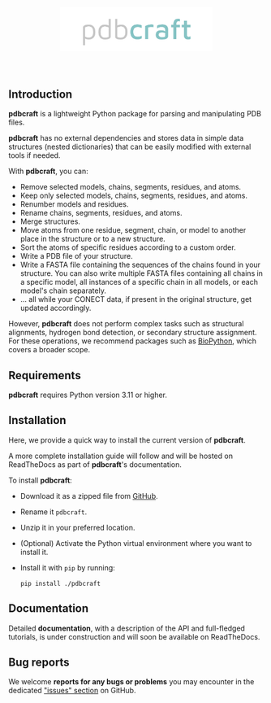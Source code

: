 <h1 align="center">
<img src="./branding/pdbcraft_logo.png" width="300">
</h1><br>

## Introduction

**pdbcraft** is a lightweight Python package for parsing and manipulating PDB files.

**pdbcraft** has no external dependencies and stores data in simple data structures (nested dictionaries) that can be easily modified with external tools if needed.

With **pdbcraft**, you can:

* Remove selected models, chains, segments, residues, and atoms.
* Keep only selected models, chains, segments, residues, and atoms.
* Renumber models and residues.
* Rename chains, segments, residues, and atoms.
* Merge structures.
* Move atoms from one residue, segment, chain, or model to another place in the structure or to a new structure.
* Sort the atoms of specific residues according to a custom order.
* Write a PDB file of your structure.
* Write a FASTA file containing the sequences of the chains found in your structure. You can also write multiple FASTA files containing all chains in a specific model, all instances of a specific chain in all models, or each model's chain separately.
* ... all while your CONECT data, if present in the original structure, get updated accordingly.

However, **pdbcraft** does not perform complex tasks such as structural alignments, hydrogen bond detection, or secondary structure assignment. For these operations, we recommend packages such as [BioPython](https://biopython.org/docs/1.75/api/index.html), which covers a broader scope.

## Requirements

**pdbcraft** requires Python version 3.11 or higher.

## Installation

Here, we provide a quick way to install the current version of **pdbcraft**.

A more complete installation guide will follow and will be hosted on ReadTheDocs as part of **pdbcraft**'s documentation.

To install **pdbcraft**:

* Download it as a zipped file from [GitHub](https://github.com/Center-for-Health-Data-Science/pdbcraft).

* Rename it `pdbcraft`.

* Unzip it in your preferred location.

* (Optional) Activate the Python virtual environment where you want to install it.

* Install it with ``pip`` by running:

  ```shell
  pip install ./pdbcraft
  ```

## Documentation

Detailed **documentation**, with a description of the API and full-fledged tutorials, is under construction and will soon be available on ReadTheDocs.

## Bug reports

We welcome **reports for any bugs or problems** you may encounter in the dedicated ["issues" section](https://github.com/Center-for-Health-Data-Science/pdbcraft/issues) on GitHub.